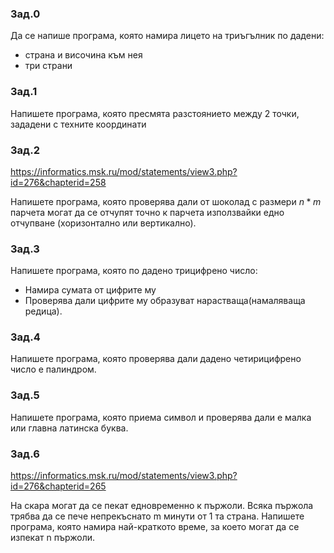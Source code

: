 ### Зад.0
Да се напише програма, която намира лицето на триъгълник по дадени:
  * страна и височина към нея
  * три страни

### Зад.1
Напишете програма, която пресмята разстоянието между 2 точки, зададени с техните координати

### Зад.2
https://informatics.msk.ru/mod/statements/view3.php?id=276&chapterid=258

Напишете програма, която проверява дали от шоколад с размери $n * m$ парчета могат да се отчупят точно к парчета използвайки едно отчупване (хоризонтално или вертикално).

### Зад.3
Напишете програма, която по дадено трицифрено число:
  * Намира сумата от цифрите му
  * Проверява дали цифрите му образуват нарастваща(намаляваща редица).

### Зад.4
Напишете програма, която проверява дали дадено четирицифрено число е палиндром.

### Зад.5
Напишете програма, която приема символ и проверява дали е малка или главна латинска буква.

### Зад.6
https://informatics.msk.ru/mod/statements/view3.php?id=276&chapterid=265

На скара могат да се пекат едновременно к пържоли. Всяка пържола трябва да се пече непрекъснато m минути от 1 та страна. Напишете програма, която намира най-краткото време, за което могат да се изпекат n пържоли.
